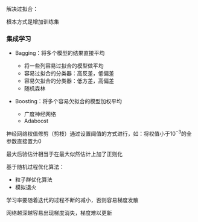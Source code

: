 解决过拟合：

根本方式是增加训练集



### 集成学习

- Bagging：将多个模型的结果直接平均
  - 将一些列容易过拟合的模型做平均
  - 容易过拟合的分类器：高反差，低偏差
  - 容易欠拟合的分类器：低方差，高偏差
  - 随机森林

- Boosting：将多个容易欠拟合的模型加权平均
  - 广度神经网络
  - Adaboost





神经网络权值修剪（剪枝）通过设置阈值的方式进行，如：将权值小于$10^{-3}$的全参数直接置为0



最大后验估计相当于在最大似然估计上加了正则化



基于随机过程优化算法：

- 粒子群优化算法
- 模拟退火



学习率要随着迭代的过程不断的减小，否则容易梯度发散

网络越深越容易出现梯度消失，梯度难以更新